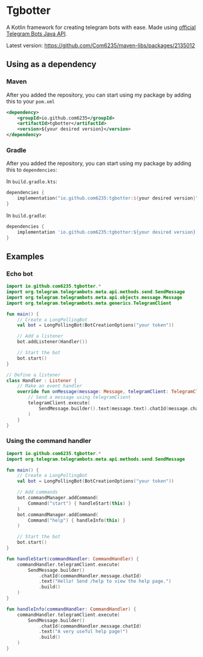 # Tgbotter

A Kotlin framework for creating telegram bots with ease. Made using [official Telegram Bots Java API](https://github.com/rubenlagus/TelegramBots).

Latest version: https://github.com/Com6235/maven-libs/packages/2135012

## Using as a dependency
### Maven

After you added the repository, you can start using my package by adding this to your `pom.xml`
```xml
<dependency>
    <groupId>io.github.com6235</groupId>
    <artifactId>tgbotter</artifactId>
    <version>${your desired version}</version>
</dependency>
```

### Gradle

After you added the repository, you can start using my package by adding this to `dependencies`:

In `build.gradle.kts`:
```kotlin
dependencies {
    implementation("io.github.com6235:tgbotter:${your desired version}")
}
```

In `build.gradle`:
```groovy
dependencies {
    implementation 'io.github.com6235:tgbotter:${your desired version}'
}
```

## Examples

### Echo bot

```kotlin
import io.github.com6235.tgbotter.*
import org.telegram.telegrambots.meta.api.methods.send.SendMessage
import org.telegram.telegrambots.meta.api.objects.message.Message
import org.telegram.telegrambots.meta.generics.TelegramClient

fun main() {
    // Create a LongPollingBot
    val bot = LongPollingBot(BotCreationOptions("your token"))

    // Add a listener
    bot.addListener(Handler())

    // Start the bot
    bot.start()
}

// Define a listener
class Handler : Listener {
    // Make an event handler
    override fun onMessage(message: Message, telegramClient: TelegramClient) {
        // Send a message using telegramClient
        telegramClient.execute(
            SendMessage.builder().text(message.text).chatId(message.chatId).replyToMessageId(message.messageId).build()
        )
    }
}
```

### Using the command handler

```kotlin
import io.github.com6235.tgbotter.*
import org.telegram.telegrambots.meta.api.methods.send.SendMessage

fun main() {
    // Create a LongPollingBot
    val bot = LongPollingBot(BotCreationOptions("your token"))

    // Add commands
    bot.commandManager.addCommand(
        Command("start") { handleStart(this) }
    )
    bot.commandManager.addCommand(
        Command("help") { handleInfo(this) }
    )

    // Start the bot
    bot.start()
}

fun handleStart(commandHandler: CommandHandler) {
    commandHandler.telegramClient.execute(
        SendMessage.builder()
            .chatId(commandHandler.message.chatId)
            .text("Hello! Send /help to view the help page.")
            .build()
    )
}

fun handleInfo(commandHandler: CommandHandler) {
    commandHandler.telegramClient.execute(
        SendMessage.builder()
            .chatId(commandHandler.message.chatId)
            .text("A very useful help page!")
            .build()
    )
}
```